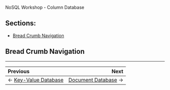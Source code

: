 NoSQL Workshop - Column Database

## Sections:

* [Bread Crumb Navigation](#bread-crumb-navigation)

## Bread Crumb Navigation
_________________________

Previous | Next
:------- | ---:
← [Key-Value Database](./key-value-database.md) | [Document Database](./document-database.md) →

